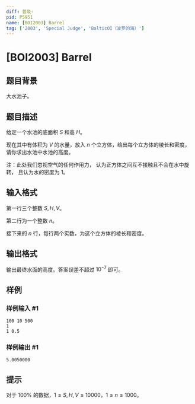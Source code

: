 ```yaml
---
diff: 普及-
pid: P5951
name: [BOI2003] Barrel
tag: ['2003', 'Special Judge', 'BalticOI（波罗的海）']
---
```

# [BOI2003] Barrel
## 题目背景

大水池子。

## 题目描述

给定一个水池的底面积 $S$ 和高 $H$。

现在其中有体积为 $V$ 的水量，放入 $n$ 个立方体，给出每个立方体的棱长和密度，请你求出水池中水池的高度。

注：此处我们忽视空气的任何作用力， 认为正方体之间互不接触且不会在水中旋转， 且认为水的密度为 $1$。
## 输入格式

第一行三个整数 $S,H,V$。

第二行为一个整数 $n$。

接下来的 $n$ 行，每行两个实数，为这个立方体的棱长和密度。
## 输出格式

输出最终水面的高度。答案误差不超过 $10^{-7}$ 即可。
## 样例

### 样例输入 #1
```
100 10 500
1
1 0.5
```
### 样例输出 #1
```
5.0050000
```
## 提示

对于 $100\%$ 的数据，$1\le S,H,V\le10000$，$1\le n\le 1000$。
